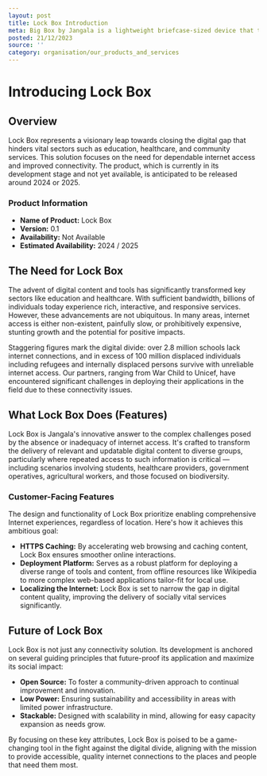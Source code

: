 ```yaml
---
layout: post
title: Lock Box Introduction
meta: Big Box by Jangala is a lightweight briefcase-sized device that transforms any form of internet connectivity into Wifi that is easy to manage and scale...
posted: 21/12/2023
source: ''
category: organisation/our_products_and_services
---
```

# Introducing Lock Box

## Overview

Lock Box represents a visionary leap towards closing the digital gap that hinders vital sectors such as education, healthcare, and community services. This solution focuses on the need for dependable internet access and improved connectivity. The product, which is currently in its development stage and not yet available, is anticipated to be released around 2024 or 2025.

### Product Information

- **Name of Product:** Lock Box
- **Version:** 0.1
- **Availability:** Not Available
- **Estimated Availability:** 2024 / 2025

## The Need for Lock Box

The advent of digital content and tools has significantly transformed key sectors like education and healthcare. With sufficient bandwidth, billions of individuals today experience rich, interactive, and responsive services. However, these advancements are not ubiquitous. In many areas, internet access is either non-existent, painfully slow, or prohibitively expensive, stunting growth and the potential for positive impacts.

Staggering figures mark the digital divide: over 2.8 million schools lack internet connections, and in excess of 100 million displaced individuals including refugees and internally displaced persons survive with unreliable internet access. Our partners, ranging from War Child to Unicef, have encountered significant challenges in deploying their applications in the field due to these connectivity issues.

## What Lock Box Does (Features)

Lock Box is Jangala's innovative answer to the complex challenges posed by the absence or inadequacy of internet access. It's crafted to transform the delivery of relevant and updatable digital content to diverse groups, particularly where repeated access to such information is critical — including scenarios involving students, healthcare providers, government operatives, agricultural workers, and those focused on biodiversity.

### Customer-Facing Features

The design and functionality of Lock Box prioritize enabling comprehensive Internet experiences, regardless of location. Here's how it achieves this ambitious goal:

- **HTTPS Caching:** By accelerating web browsing and caching content, Lock Box ensures smoother online interactions.
- **Deployment Platform:** Serves as a robust platform for deploying a diverse range of tools and content, from offline resources like Wikipedia to more complex web-based applications tailor-fit for local use.
- **Localizing the Internet:** Lock Box is set to narrow the gap in digital content quality, improving the delivery of socially vital services significantly.

## Future of Lock Box

Lock Box is not just any connectivity solution. Its development is anchored on several guiding principles that future-proof its application and maximize its social impact:

- **Open Source:** To foster a community-driven approach to continual improvement and innovation.
- **Low Power:** Ensuring sustainability and accessibility in areas with limited power infrastructure.
- **Stackable:** Designed with scalability in mind, allowing for easy capacity expansion as needs grow.

By focusing on these key attributes, Lock Box is poised to be a game-changing tool in the fight against the digital divide, aligning with the mission to provide accessible, quality internet connections to the places and people that need them most.